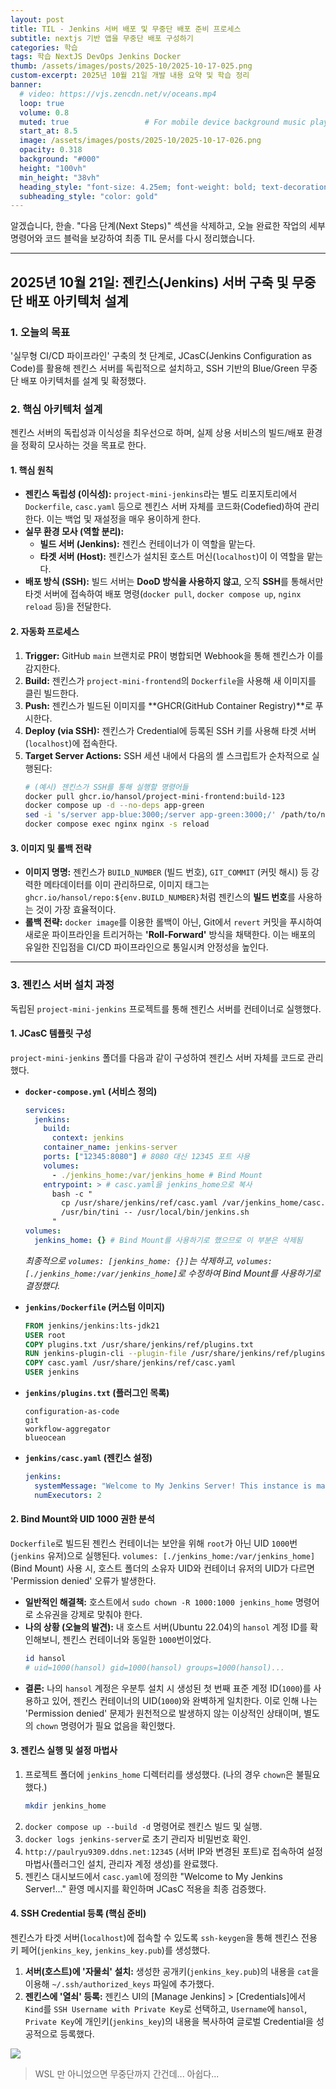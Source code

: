 ```yaml
---
layout: post 
title: TIL - Jenkins 서버 배포 및 무중단 배포 준비 프로세스
subtitle: nextjs 기반 앱을 무중단 배포 구성하기
categories: 학습
tags: 학습 NextJS DevOps Jenkins Docker
thumb: /assets/images/posts/2025-10/2025-10-17-025.png
custom-excerpt: 2025년 10월 21일 개발 내용 요약 및 학습 정리
banner:
  # video: https://vjs.zencdn.net/v/oceans.mp4
  loop: true
  volume: 0.8
  muted: true                 # For mobile device background music play 
  start_at: 8.5
  image: /assets/images/posts/2025-10/2025-10-17-026.png
  opacity: 0.318
  background: "#000"
  height: "100vh"
  min_height: "38vh"
  heading_style: "font-size: 4.25em; font-weight: bold; text-decoration: underline"
  subheading_style: "color: gold"
---
```


알겠습니다, 한솔. "다음 단계(Next Steps)" 섹션을 삭제하고, 오늘 완료한 작업의 세부 명령어와 코드 블럭을 보강하여 최종 TIL 문서를 다시 정리했습니다.

-----

## 2025년 10월 21일: 젠킨스(Jenkins) 서버 구축 및 무중단 배포 아키텍처 설계

### 1. 오늘의 목표

'실무형 CI/CD 파이프라인' 구축의 첫 단계로, JCasC(Jenkins Configuration as Code)를 활용해 젠킨스 서버를 독립적으로 설치하고, SSH 기반의 Blue/Green 무중단 배포 아키텍처를 설계 및 확정했다.

### 2. 핵심 아키텍처 설계 

젠킨스 서버의 독립성과 이식성을 최우선으로 하며, 실제 상용 서비스의 빌드/배포 환경을 정확히 모사하는 것을 목표로 한다.

#### 1. 핵심 원칙

  * **젠킨스 독립성 (이식성):** `project-mini-jenkins`라는 별도 리포지토리에서 `Dockerfile`, `casc.yaml` 등으로 젠킨스 서버 자체를 코드화(Codefied)하여 관리한다. 이는 백업 및 재설정을 매우 용이하게 한다.
  * **실무 환경 모사 (역할 분리):**
      * **빌드 서버 (Jenkins):** 젠킨스 컨테이너가 이 역할을 맡는다.
      * **타겟 서버 (Host):** 젠킨스가 설치된 호스트 머신(`localhost`)이 이 역할을 맡는다.
  * **배포 방식 (SSH):** 빌드 서버는 **DooD 방식을 사용하지 않고**, 오직 **SSH**를 통해서만 타겟 서버에 접속하여 배포 명령(`docker pull`, `docker compose up`, `nginx reload` 등)을 전달한다.

#### 2. 자동화 프로세스

1.  **Trigger:** GitHub `main` 브랜치로 PR이 병합되면 Webhook을 통해 젠킨스가 이를 감지한다.
2.  **Build:** 젠킨스가 `project-mini-frontend`의 `Dockerfile`을 사용해 새 이미지를 클린 빌드한다.
3.  **Push:** 젠킨스가 빌드된 이미지를 \*\*GHCR(GitHub Container Registry)\*\*로 푸시한다.
4.  **Deploy (via SSH):** 젠킨스가 Credential에 등록된 SSH 키를 사용해 타겟 서버(`localhost`)에 접속한다.
5.  **Target Server Actions:** SSH 세션 내에서 다음의 셸 스크립트가 순차적으로 실행된다:
    ```bash
    # (예시) 젠킨스가 SSH를 통해 실행할 명령어들
    docker pull ghcr.io/hansol/project-mini-frontend:build-123
    docker compose up -d --no-deps app-green
    sed -i 's/server app-blue:3000;/server app-green:3000;/' /path/to/nginx.conf
    docker compose exec nginx nginx -s reload
    ```

#### 3. 이미지 및 롤백 전략

  * **이미지 명명:** 젠킨스가 `BUILD_NUMBER` (빌드 번호), `GIT_COMMIT` (커밋 해시) 등 강력한 메타데이터를 이미 관리하므로, 이미지 태그는 `ghcr.io/hansol/repo:${env.BUILD_NUMBER}`처럼 젠킨스의 **빌드 번호**를 사용하는 것이 가장 효율적이다.
  * **롤백 전략:** `docker image`를 이용한 롤백이 아닌, Git에서 `revert` 커밋을 푸시하여 새로운 파이프라인을 트리거하는 **'Roll-Forward'** 방식을 채택한다. 이는 배포의 유일한 진입점을 CI/CD 파이프라인으로 통일시켜 안정성을 높인다.

-----

### 3. 젠킨스 서버 설치 과정

독립된 `project-mini-jenkins` 프로젝트를 통해 젠킨스 서버를 컨테이너로 실행했다.

#### 1. JCasC 템플릿 구성

`project-mini-jenkins` 폴더를 다음과 같이 구성하여 젠킨스 서버 자체를 코드로 관리했다.

  * **`docker-compose.yml` (서비스 정의)**

    ```yaml
    services:
      jenkins:
        build:
          context: jenkins
        container_name: jenkins-server
        ports: ["12345:8080"] # 8080 대신 12345 포트 사용
        volumes:
          - ./jenkins_home:/var/jenkins_home # Bind Mount
        entrypoint: > # casc.yaml을 jenkins_home으로 복사
          bash -c "
            cp /usr/share/jenkins/ref/casc.yaml /var/jenkins_home/casc.yaml &&
            /usr/bin/tini -- /usr/local/bin/jenkins.sh
          "
    volumes:
      jenkins_home: {} # Bind Mount를 사용하기로 했으므로 이 부분은 삭제됨
    ```

    *최종적으로 `volumes: [jenkins_home: {}]`는 삭제하고, `volumes: [./jenkins_home:/var/jenkins_home]`로 수정하여 Bind Mount를 사용하기로 결정했다.*

  * **`jenkins/Dockerfile` (커스텀 이미지)**

    ```dockerfile
    FROM jenkins/jenkins:lts-jdk21
    USER root
    COPY plugins.txt /usr/share/jenkins/ref/plugins.txt
    RUN jenkins-plugin-cli --plugin-file /usr/share/jenkins/ref/plugins.txt
    COPY casc.yaml /usr/share/jenkins/ref/casc.yaml
    USER jenkins
    ```

  * **`jenkins/plugins.txt` (플러그인 목록)**

    ```
    configuration-as-code
    git
    workflow-aggregator
    blueocean
    ```

  * **`jenkins/casc.yaml` (젠킨스 설정)**

    ```yaml
    jenkins:
      systemMessage: "Welcome to My Jenkins Server! This instance is managed by Code. 🚀"
      numExecutors: 2
    ```

#### 2. Bind Mount와 UID 1000 권한 분석

`Dockerfile`로 빌드된 젠킨스 컨테이너는 보안을 위해 `root`가 아닌 UID `1000`번(`jenkins` 유저)으로 실행된다. `volumes: [./jenkins_home:/var/jenkins_home]` (Bind Mount) 사용 시, 호스트 폴더의 소유자 UID와 컨테이너 유저의 UID가 다르면 'Permission denied' 오류가 발생한다.

  * **일반적인 해결책:** 호스트에서 `sudo chown -R 1000:1000 jenkins_home` 명령어로 소유권을 강제로 맞춰야 한다.
  * **나의 상황 (오늘의 발견):** 내 호스트 서버(Ubuntu 22.04)의 `hansol` 계정 ID를 확인해보니, 젠킨스 컨테이너와 동일한 `1000`번이었다.
    ```bash
    id hansol
    # uid=1000(hansol) gid=1000(hansol) groups=1000(hansol)...
    ```
  * **결론:** 나의 `hansol` 계정은 우분투 설치 시 생성된 첫 번째 표준 계정 ID(`1000`)를 사용하고 있어, 젠킨스 컨테이너의 UID(`1000`)와 완벽하게 일치한다. 이로 인해 나는 'Permission denied' 문제가 원천적으로 발생하지 않는 이상적인 상태이며, 별도의 `chown` 명령어가 필요 없음을 확인했다.

#### 3. 젠킨스 실행 및 설정 마법사

1.  프로젝트 폴더에 `jenkins_home` 디렉터리를 생성했다. (나의 경우 `chown`은 불필요했다.)
    ```bash
    mkdir jenkins_home
    ```
2.  `docker compose up --build -d` 명령어로 젠킨스 빌드 및 실행.
3.  `docker logs jenkins-server`로 초기 관리자 비밀번호 확인.
4.  `http://paulryu9309.ddns.net:12345` (서버 IP와 변경된 포트)로 접속하여 설정 마법사(플러그인 설치, 관리자 계정 생성)를 완료했다.
5.  젠킨스 대시보드에서 `casc.yaml`에 정의한 "Welcome to My Jenkins Server\!..." 환영 메시지를 확인하며 JCasC 적용을 최종 검증했다.

#### 4. SSH Credential 등록 (핵심 준비)

젠킨스가 타겟 서버(`localhost`)에 접속할 수 있도록 `ssh-keygen`을 통해 젠킨스 전용 키 페어(`jenkins_key`, `jenkins_key.pub`)를 생성했다.

1.  **서버(호스트)에 '자물쇠' 설치:** 생성한 공개키(`jenkins_key.pub`)의 내용을 `cat`을 이용해 `~/.ssh/authorized_keys` 파일에 추가했다.
2.  **젠킨스에 '열쇠' 등록:** 젠킨스 UI의 [Manage Jenkins] \> [Credentials]에서 `Kind`를 `SSH Username with Private Key`로 선택하고, `Username`에 `hansol`, `Private Key`에 개인키(`jenkins_key`)의 내용을 복사하여 글로벌 Credential을 성공적으로 등록했다.

![](/assets/images/posts/2025-10/2025-10-21-051.png)
> WSL 만 아니었으면 무중단까지 간건데... 아쉽다...